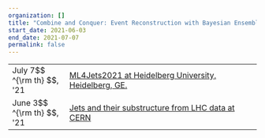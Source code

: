 ```yaml
---
organization: []
title: "Combine and Conquer: Event Reconstruction with Bayesian Ensemble Neural Networks"
start_date: 2021-06-03
end_date: 2021-07-07
permalink: false
---
```


<table>
<tr>
	<td width="100px"> July 7$$ ^{\rm th} $$, '21  </td>
	<td>
	<a href="https://indico.cern.ch/event/980214/contributions/4413487/">
         ML4Jets2021 at Heidelberg University, Heidelberg, GE.
         </a>
         </td>
</tr>
<tr>
	<td width="100px"> June 3$$ ^{\rm th} $$, '21  </td>
	<td>
	<a href="https://indico.cern.ch/event/1009701/contributions/4369415/">
         Jets and their substructure from LHC data at CERN
         </a>
         </td>
</tr>
</table>
